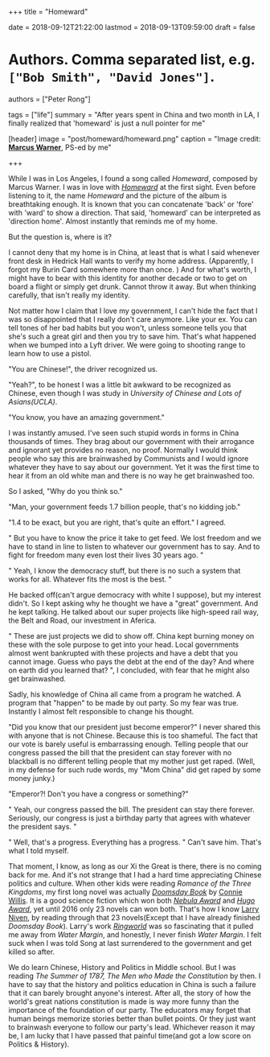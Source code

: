 +++
title = "Homeward"

date = 2018-09-12T21:22:00
lastmod = 2018-09-13T09:59:00
draft = false

# Authors. Comma separated list, e.g. `["Bob Smith", "David Jones"]`.
authors = ["Peter Rong"]

tags = ["life"]
summary = "After years spent in China and two month in LA, I finally realized that 'homeward' is just a null pointer for me"

[header]
image = "post/homeward/homeward.png"
caption = "Image credit: [**Marcus Warner**](https://marcuswarnermusic.bandcamp.com/), PS-ed by me"

+++

<!--
<p align="center">
  <a href="https://www.youtube.com/watch?v=bjdkzoLk7e8&feature=youtu.be">
	  <img src="/img/post/homeward/homeward.png">
  </a>
</p>
-->

While I was in Los Angeles, I found a song called _Homeward_, composed by Marcus Warner. 
I was in love with [_Homeward_](https://marcuswarnermusic.bandcamp.com/track/homeward) at the first sight. 
Even before listening to it, the name _Homeward_ and the picture of the album is breathtaking enough.
It is known that you can concatenate 'back' or 'fore' with 'ward' to show a direction. 
That said, 'homeward' can be interpreted as 'direction home'. 
Almost instantly that reminds me of my home.

But the question is, where is it?

I cannot deny that my home is in China, at least that is what I said whenever front desk in Hedrick Hall wants to verify my home address. 
(Apparently, I forgot my Burin Card somewhere more than once. )
And for what's worth, I might have to bear with this identity for another decade or two to get on board a flight or simply get drunk. 
Cannot throw it away. But when thinking carefully, that isn't really my identity.

Not matter how I claim that I love my government, I can't hide the fact that I was so disappointed that I really don't care anymore. 
Like your ex. 
You can tell tones of her bad habits but you won't, unless someone tells you that she's such a great girl and then you try to save him.
That's what happened when we bumped into a Lyft driver.
We were going to shooting range to learn how to use a pistol.

"You are Chinese!", the driver recognized us.  

"Yeah?", to be honest I was a little bit awkward to be recognized as Chinese, even though I was study in _University of Chinese and Lots of Asians(UCLA)_.  

"You know, you have an amazing government."   

I was instantly amused.
I've seen such stupid words in forms in China thousands of times.
They brag about our government with their arrogance and ignorant yet provides no reason, no proof.
Normally I would think people who say this are brainwashed by Communists and I would ignore whatever they have to say about our government.
Yet it was the first time to hear it from an old white man and there is no way he get brainwashed too.

So I asked, "Why do you think so."  

"Man, your government feeds 1.7 billion people, that's no kidding job."  

"1.4 to be exact, but you are right, that's quite an effort." I agreed. 

"
 But you have to know the price it take to get feed. 
 We lost freedom and we have to stand in line to listen to whatever our government has to say.
 And to fight for freedom many even lost their lives 30 years ago.
"  

"
 Yeah, I know the democracy stuff, but there is no such a system that works for all. 
 Whatever fits the most is the best.
"

He backed off(can't argue democracy with white I suppose), but my interest didn't.
So I kept asking why he thought we have a "great" government.
And he kept talking.
He talked about our super projects like high-speed rail way, the Belt and Road, our investment in Aferica.

"
 These are just projects we did to show off.
 China kept burning money on these with the sole purpose to get into your head.
 Local governments almost went bankrupted with these projects and have a debt that you cannot image.
 Guess who pays the debt at the end of the day?
 And where on earth did you learned that?
", I concluded, with fear that he might also get brainwashed.

Sadly, his knowledge of China all came from a program he watched.
A program that "happen" to be made by out party.
So my fear was true.
Instantly I almost felt responsible to change his thought.

"Did you know that our president just become emperor?" I never shared this with anyone that is not Chinese.
Because this is too shameful.
The fact that our vote is barely useful is embarrassing enough.
Telling people that our congress passed the bill that the president can stay forever with no blackball is no different telling people that my mother just get raped.
(Well, in my defense for such rude words, my "Mom China" did get raped by some money junky.)

"Emperor?! Don't you have a congress or something?"
 
"
 Yeah, our congress passed the bill. 
 The president can stay there forever.
 Seriously, our congress is just a birthday party that agrees with whatever the president says.
"

"
 Well, that's a progress.
 Everything has a progress.
"
Can't save him. 
That's what I told myself.

That moment, I know, as long as our Xi the Great is there, there is no coming back for me.
And it's not strange that I had a hard time appreciating Chinese politics and culture.
When other kids were reading _Romance of the Three Kingdoms_, my first long novel was actually [_Doomsday Book_](https://en.wikipedia.org/wiki/Doomsday_Book_(novel)) by [Connie Willis](https://en.wikipedia.org/wiki/Connie_Willis). 
It is a good science fiction which won both [_Nebula Award_](https://en.wikipedia.org/wiki/Nebula_Award) and [_Hugo Award_](https://en.wikipedia.org/wiki/Hugo_Award), yet until 2016 only 23 novels can won both. 
That's how I know [Larry Niven](https://en.wikipedia.org/wiki/Larry_Niven), by reading through that 23 novels(Except that I have already finished _Doomsday Book_). 
Larry's work [_Ringworld_](https://en.wikipedia.org/wiki/Ringworld) was so fascinating that it pulled me away from _Water Margin_, and honestly, I never finish _Water Margin_. 
I felt suck when I was told Song at last surrendered to the government and get killed so after.

We do learn Chinese, History and Politics in Middle school. 
But I was reading _The Summer of 1787, The Men who Made the Constitution_ by then. 
I have to say that the history and politics education in China is such a failure that it can barely brought anyone's interest. 
After all, the story of how the world's great nations constitution is made is way more funny than the importance of the foundation of our party. 
The educators may forget that human beings memorize stories better than bullet points.
Or they just want to brainwash everyone to follow our party's lead. 
Whichever reason it may be, I am lucky that I have passed that painful time(and got a low score on Politics & History).
